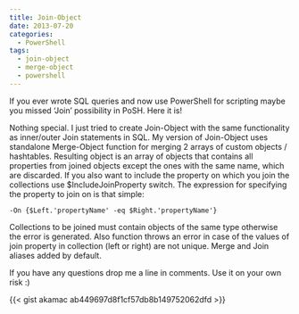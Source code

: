 ```yaml
---
title: Join-Object
date: 2013-07-20
categories:
  - PowerShell
tags:
  - join-object
  - merge-object
  - powershell
---
```

If you ever wrote SQL queries and now use PowerShell for scripting maybe you missed &#8216;Join&#8217; possibility in PoSH. Here it is!
  
Nothing special. I just tried to create Join-Object with the same functionality as inner/outer Join statements in SQL. My version of Join-Object uses standalone Merge-Object function for merging 2 arrays of custom objects / hashtables. Resulting object is an array of objects that contains all properties from joined objects except the ones with the same name, which are discarded. If you also want to include the property on which you join the collections use $IncludeJoinProperty switch. The expression for specifying the property to join on is that simple:
  
`-On {$Left.'propertyName' -eq $Right.'propertyName'}`
  
Collections to be joined must contain objects of the same type otherwise the error is generated. Also function throws an error in case of the values of join property in collection (left or right) are not unique. Merge and Join aliases added by default.
  
If you have any questions drop me a line in comments. Use it on your own risk :)

{{< gist akamac ab449697d8f1cf57db8b149752062dfd >}}